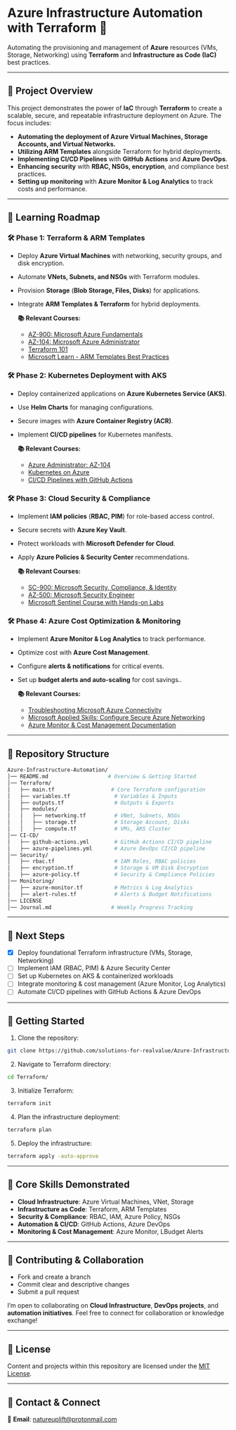 # Azure Infrastructure Automation with Terraform 🚀

Automating the provisioning and management of **Azure** resources (VMs, Storage, Networking) using **Terraform** and **Infrastructure as Code (IaC)** best practices.

---

## 📌 Project Overview

This project demonstrates the power of **IaC** through **Terraform** to create a scalable, secure, and repeatable infrastructure deployment on Azure. The focus includes:
*   **Automating the deployment of Azure Virtual Machines, Storage Accounts, and Virtual Networks.**
*   **Utilizing ARM Templates** alongside Terraform for hybrid deployments.
*   **Implementing CI/CD Pipelines** with **GitHub Actions** and **Azure DevOps**.
*   **Enhancing security** with **RBAC, NSGs, encryption**, and compliance best practices.
*   **Setting up monitoring** with **Azure Monitor & Log Analytics** to track costs and performance.

---

## 📖 Learning Roadmap

### 🛠️ **Phase 1: Terraform & ARM Templates**

*   Deploy **Azure Virtual Machines** with networking, security groups, and disk encryption.
*   Automate **VNets, Subnets, and NSGs** with Terraform modules.
*   Provision **Storage** (**Blob Storage, Files, Disks**) for applications.
*   Integrate **ARM Templates & Terraform** for hybrid deployments.

    **📚 Relevant Courses:**
    *   [AZ-900: Microsoft Azure Fundamentals](https://www.udemy.com/course/az-900-microsoft-azure-fundamentals-with-simulations/)
    *   [AZ-104: Microsoft Azure Administrator](https://www.udemy.com/course/az-104-microsoft-azure-administrator-course-with-simulations/)
    *   [Terraform 101](https://www.udemy.com/course/terraform-101-azure-edition/)
    *   [Microsoft Learn - ARM Templates Best Practices](https://learn.microsoft.com/en-us/training/paths/deploy-manage-resource-manager-templates/)

### 🛠️ **Phase 2: Kubernetes Deployment with AKS**

*   Deploy containerized applications on **Azure Kubernetes Service (AKS)**.
*   Use **Helm Charts** for managing configurations.
*   Secure images with **Azure Container Registry (ACR)**.
*   Implement **CI/CD pipelines** for Kubernetes manifests.

    **📚 Relevant Courses:**
    *   [Azure Administrator: AZ-104](https://www.udemy.com/course/az-104-microsoft-azure-administrator-course-with-simulations/)
    *   [Kubernetes on Azure](https://www.udemy.com/course/terraform-on-azure-services/)
    *   [CI/CD Pipelines with GitHub Actions](https://www.udemy.com/course/learn-github-actions-ci-cd-devops-pipelines/)

### 🛠️ **Phase 3: Cloud Security & Compliance**

*   Implement **IAM policies** (**RBAC, PIM**) for role-based access control.
*   Secure secrets with **Azure Key Vault**.
*   Protect workloads with **Microsoft Defender for Cloud**.
*   Apply **Azure Policies & Security Center** recommendations.

    **📚 Relevant Courses:**
    *   [SC-900: Microsoft Security, Compliance, & Identity](https://www.udemy.com/course/sc-900-microsoft-security-compliance-identity-with-sims)
    *   [AZ-500: Microsoft Security Engineer](https://www.udemy.com/course/az-500-microsoft-azure-security-technologies-with-sims)
    *   [Microsoft Sentinel Course with Hands-on Labs](https://www.udemy.com/course/microsoft-sentinel-course-with-hands-on-sims/)

### 🛠️ **Phase 4: Azure Cost Optimization & Monitoring**

*   Implement **Azure Monitor & Log Analytics** to track performance.
*   Optimize cost with **Azure Cost Management**.
*   Configure **alerts & notifications** for critical events.
*   Set up **budget alerts and auto-scaling** for cost savings..

    **📚 Relevant Courses:**
    *   [Troubleshooting Microsoft Azure Connectivity](https://www.udemy.com/course/az-720-troubleshooting-microsoft-azure-connectivity-course/)
    *   [Microsoft Applied Skills: Configure Secure Azure Networking](https://www.udemy.com/course/microsoft-applied-skills-configure-secure-access-to-your/)
    *   [Azure Monitor & Cost Management Documentation](https://www.udemy.com/course/azure-infrastructure-managing-cost-governance-monitoring/)

---

## 📂 Repository Structure

```bash
Azure-Infrastructure-Automation/
│── README.md                   # Overview & Getting Started
│── Terraform/
│   ├── main.tf                  # Core Terraform configuration
│   ├── variables.tf              # Variables & Inputs
│   ├── outputs.tf                # Outputs & Exports
│   ├── modules/
│   │   ├── networking.tf         # VNet, Subnets, NSGs
│   │   ├── storage.tf            # Storage Account, Disks
│   │   ├── compute.tf            # VMs, AKS Cluster
│── CI-CD/
│   ├── github-actions.yml        # GitHub Actions CI/CD pipeline
│   ├── azure-pipelines.yml       # Azure DevOps CI/CD pipeline
│── Security/
│   ├── rbac.tf                   # IAM Roles, RBAC policies
│   ├── encryption.tf             # Storage & VM Disk Encryption
│   ├── azure-policy.tf           # Security & Compliance Policies
│── Monitoring/
│   ├── azure-monitor.tf          # Metrics & Log Analytics
│   ├── alert-rules.tf            # Alerts & Budget Notifications
│── LICENSE
│── Journal.md                   # Weekly Progress Tracking

```

---

## 📌 Next Steps

*   [x] Deploy foundational Terraform infrastructure (VMs, Storage, Networking)
*   [ ] Implement IAM (RBAC, PIM) & Azure Security Center
*   [ ] Set up Kubernetes on AKS & containerized workloads
*   [ ] Integrate monitoring & cost management (Azure Monitor, Log Analytics)
*   [ ] Automate CI/CD pipelines with GitHub Actions & Azure DevOps

---

## 📌 Getting Started

1.  Clone the repository:

```bash
git clone https://github.com/solutions-for-realvalue/Azure-Infrastructure-Automation.git
```

2.  Navigate to Terraform directory:

```bash
cd Terraform/
```

3.  Initialize Terraform:

```bash
terraform init
```

4.  Plan the infrastructure deployment:

```bash
terraform plan
```

5.  Deploy the infrastructure:

```bash
terraform apply -auto-approve
```

---

## 🌟 Core Skills Demonstrated

*   **Cloud Infrastructure**: Azure Virtual Machines, VNet, Storage
*   **Infrastructure as Code**: Terraform, ARM Templates
*   **Security & Compliance**: RBAC, IAM, Azure Policy, NSGs
*   **Automation & CI/CD**: GitHub Actions, Azure DevOps
*   **Monitoring & Cost Management**: Azure Monitor, LBudget Alerts

---

## 🤝 Contributing & Collaboration

*   Fork and create a branch
*   Commit clear and descriptive changes
*   Submit a pull request

I’m open to collaborating on **Cloud Infrastructure**, **DevOps projects**, and **automation initiatives**. Feel free to connect for collaboration or knowledge exchange!

---

## 📜 License

Content and projects within this repository are licensed under the [MIT License](LICENSE).

---

## 📧 Contact & Connect

📩 **Email**: [natureuplift@protonmail.com](mailto:natureuplift@protonmail.com)  
<!-- 🔗 **LinkedIn**: [Arnaldo Sepulveda](https://www.linkedin.com/in/arnaldo-sepulveda) -->
